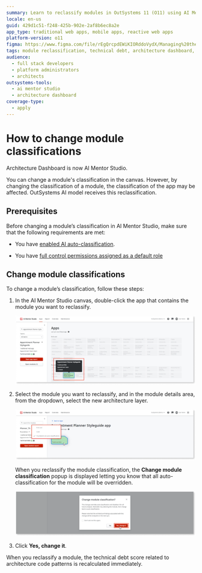 ```yaml
---
summary: Learn to reclassify modules in OutSystems 11 (O11) using AI Mentor Studio, impacting app classifications and technical debt scores.
locale: en-us
guid: 429d1c51-f248-425b-902e-2af8b6ec8a2e
app_type: traditional web apps, mobile apps, reactive web apps
platform-version: o11
figma: https://www.figma.com/file/rEgQrcpdEWiKIORddoVydX/Managing%20the%20Applications%20Lifecycle?node-id=929:728
tags: module reclassification, technical debt, architecture dashboard, permissions, outsystems
audience:
  - full stack developers
  - platform administrators
  - architects
outsystems-tools:
  - ai mentor studio
  - architecture dashboard
coverage-type:
  - apply
---
```


# How to change module classifications

<div class="info" markdown="1">

Architecture Dashboard is now AI Mentor Studio.

</div>

You can change a module's classification in the canvas. However, by changing the classification of a module, the classification of the app may be affected. OutSystems AI model receives this reclassification. 

## Prerequisites

Before changing a module’s classification in AI Mentor Studio, make sure that the following requirements are met:

* You have [enabled AI auto-classification](how-enable-autoclass.md).

* You have [full control permissions assigned as a default role](how-works.md#maintenance-and-operations-permissions)

## Change module classifications

To change a module’s classification, follow these steps:

1. In the AI Mentor Studio canvas, double-click the app that contains the module you want to reclassify.

    ![Screenshot of AI Mentor Studio canvas showing module classification options](images/module-classification-ams.png "AI Mentor Studio Canvas")

1. Select the module you want to reclassify, and in the module details area, from the dropdown, select the new architecture layer. 

    ![Image depicting the selection of a module for reclassification in AI Mentor Studio](images/select-module-to-reclassifiy-ams.png "Selecting a Module to Reclassify")

    When you reclassify the module classification, the **Change module classification** popup is displayed letting you know that all auto-classification for the module will be overridden.

      ![Popup window in AI Mentor Studio confirming the change of module classification](images/change-module-classification-ams.png "Change Module Classification Popup")

1. Click **Yes, change it**. 

When you reclassify a module, the technical debt score related to architecture code patterns is recalculated immediately.
